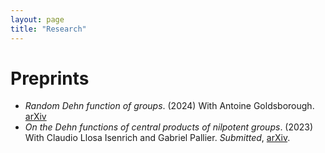 ```yaml
---
layout: page
title: "Research"
---
```


# Preprints

* _Random Dehn function of groups_. (2024) With Antoine Goldsborough. [arXiv][RandomDehn]
* _On the Dehn functions of central products of nilpotent groups_. (2023) With Claudio Llosa Isenrich and Gabriel Pallier. _Submitted_, [arXiv][CentralDehn].


[CentralDehn]: https://arxiv.org/abs/2310.11144
[RandomDehn]: https://arxiv.org/abs/2411.12715 
